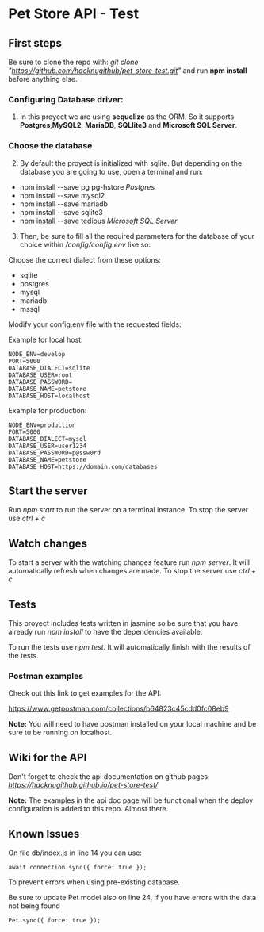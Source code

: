 # Pet Store API - Test

## First steps

Be sure to clone the repo with: _git clone "https://github.com/hacknugithub/pet-store-test.git"_ and run **npm install** before anything else.

### Configuring Database driver:

1. In this proyect we are using **sequelize** as the ORM. So it supports **Postgres**,**MySQL2**, **MariaDB**, **SQLlite3** and **Microsoft SQL Server**.

### Choose the database

2. By default the proyect is initialized with sqlite. But depending on the database you are going to use, open a terminal and run:

- npm install --save pg pg-hstore _Postgres_
- npm install --save mysql2
- npm install --save mariadb
- npm install --save sqlite3
- npm install --save tedious _Microsoft SQL Server_

3. Then, be sure to fill all the required parameters for the database of your choice within _/config/config.env_ like so:

Choose the correct dialect from these options:

- sqlite
- postgres
- mysql
- mariadb
- mssql

Modify your config.env file with the requested fields:

Example for local host:

```
NODE_ENV=develop
PORT=5000
DATABASE_DIALECT=sqlite
DATABASE_USER=root
DATABASE_PASSWORD=
DATABASE_NAME=petstore
DATABASE_HOST=localhost
```

Example for production:

```
NODE_ENV=production
PORT=5000
DATABASE_DIALECT=mysql
DATABASE_USER=user1234
DATABASE_PASSWORD=p@ssw0rd
DATABASE_NAME=petstore
DATABASE_HOST=https://domain.com/databases
```

## Start the server

Run _npm start_ to run the server on a terminal instance. To stop the server use _ctrl + c_

## Watch changes

To start a server with the watching changes feature run _npm server_. It will automatically refresh when changes are made. To stop the server use _ctrl + c_

## Tests

This proyect includes tests written in jasmine so be sure that you have already run _npm install_ to have the dependencies available.

To run the tests use _npm test_. It will automatically finish with the results of the tests.

### Postman examples

Check out this link to get examples for the API:

https://www.getpostman.com/collections/b64823c45cdd0fc08eb9

**Note:** You will need to have postman installed on your local machine and be sure tu be running on localhost.

## Wiki for the API

Don't forget to check the api documentation on github pages:
_https://hacknugithub.github.io/pet-store-test/_

**Note:** The examples in the api doc page will be functional when the deploy configuration is added to this repo. Almost there.

## Known Issues

On file db/index.js in line 14 you can use:

```
await connection.sync({ force: true });
```

To prevent errors when using pre-existing database.

Be sure to update Pet model also on line 24, if you have errors with the data not being found

```
Pet.sync({ force: true });
```
